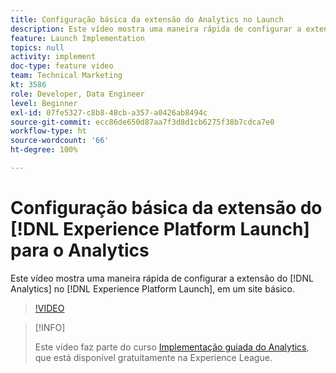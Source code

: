 ```yaml
---
title: Configuração básica da extensão do Analytics no Launch
description: Este vídeo mostra uma maneira rápida de configurar a extensão do Analytics no Launch, em um site básico.
feature: Launch Implementation
topics: null
activity: implement
doc-type: feature video
team: Technical Marketing
kt: 3586
role: Developer, Data Engineer
level: Beginner
exl-id: 07fe5327-c8b8-48cb-a357-a0426ab8494c
source-git-commit: ecc86de650d87aa7f3d8d1cb6275f38b7cdca7e0
workflow-type: ht
source-wordcount: '66'
ht-degree: 100%

---
```


# Configuração básica da extensão do [!DNL Experience Platform Launch] para o Analytics

Este vídeo mostra uma maneira rápida de configurar a extensão do [!DNL Analytics] no [!DNL Experience Platform Launch], em um site básico.

>[!VIDEO](https://video.tv.adobe.com/v/28751/?quality=12&learn=on)

>[!INFO]
>
> Este vídeo faz parte do curso [Implementação guiada do Analytics](https://experienceleague.adobe.com/?recommended=Analytics-D-1-2019.1), que está disponível gratuitamente na Experience League.